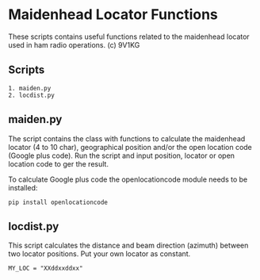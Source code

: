 # Maidenhead Locator Functions
These scripts contains useful functions related to the maidenhead locator
used in ham radio operations.
(c) 9V1KG

## Scripts
    1. maiden.py
    2. locdist.py

## maiden.py
The script contains the class with functions to calculate the maidenhead locator (4 to 10 char), 
geographical position and/or the open location code (Google plus code).
Run the script and input position, locator or open location code to ger the 
result.

To calculate Google plus code the openlocationcode module needs to be installed:

    pip install openlocationcode

## locdist.py
This script calculates the distance and beam direction (azimuth) between 
two locator positions. Put your own locator as constant.

    MY_LOC = "XXddxxddxx"
    

